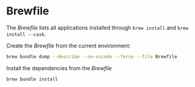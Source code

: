 # Brewfile

The *Brewfile* lists all applications installed through `brew install` and `brew install --cask`.

Create the *Brewfile* from the current environment:

```sh
brew bundle dump --describe --no-vscode --force --file Brewfile
```

Install the dependencies from the *Brewfile*

``` sh
brew bundle install
```
